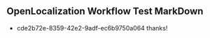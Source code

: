 ## OpenLocalization Workflow Test MarkDown
* cde2b72e-8359-42e2-9adf-ec6b9750a064 thanks!

<!--HONumber=Jul16_HO3-->


